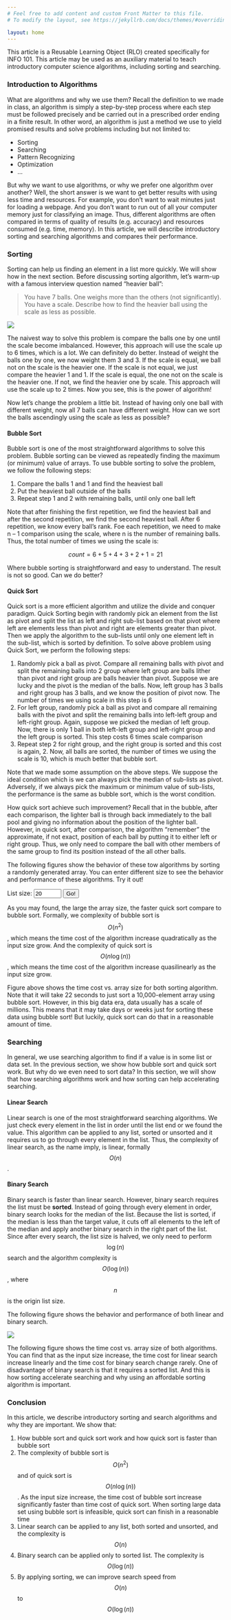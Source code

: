```yaml
---
# Feel free to add content and custom Front Matter to this file.
# To modify the layout, see https://jekyllrb.com/docs/themes/#overriding-theme-defaults

layout: home
---
```


<script src="https://d3js.org/d3.v5.min.js"></script>

<script src="sorting.js"></script>

<script type="text/javascript" async
  src="https://cdnjs.cloudflare.com/ajax/libs/mathjax/2.7.5/MathJax.js?config=TeX-MML-AM_CHTML">
</script>




This article is a Reusable Learning Object (RLO) created specifically for INFO 101. This article may be used as an auxiliary material to teach introductory computer science algorithms, including sorting and searching.

### Introduction to Algorithms

What are algorithms and why we use them? Recall the definition to we made in class, an algorithm is simply a step-by-step process where each step must be followed precisely and be carried out in a prescribed order ending in a finite result. In other word, an algorithm is just a method we use to yield promised results and solve problems including but not limited to: 

* Sorting
* Searching
* Pattern Recognizing 
* Optimization
* …

But why we want to use algorithms, or why we prefer one algorithm over another? Well, the short answer is we want to get better results with using less time and resources. For example, you don’t want to wait minutes just for loading a webpage. And you don’t want to run out of all your computer memory just for classifying an image. Thus, different algorithms are often compared in terms of quality of results (e.g. accuracy) and resources consumed (e.g. time, memory). In this article, we will describe introductory sorting and searching algorithms and compares their performance. 

### Sorting

Sorting can help us finding an element in a list more quickly. We will show how in the next section. Before discussing sorting algorithm, let’s warm-up with a famous interview question named “heavier ball”:

> You have 7 balls. One weighs more than the others (not significantly). You have a scale. Describe how to find the heavier ball using the scale as less as possible.

<img src="img/heavier_ball.jpg">

The naivest way to solve this problem is compare the balls one by one until the scale become imbalanced. However, this approach will use the scale up to 6 times, which is a lot. We can definitely do better. Instead of weight the balls one by one, we now weight them 3 and 3. If the scale is equal, we ball not on the scale is the heavier one. If the scale is not equal, we just compare the heavier 1 and 1. If the scale is equal, the one not on the scale is the heavier one. If not, we find the heavier one by scale. This approach will use the scale up to 2 times. Now you see, this is the power of algorithm!

Now let’s change the problem a little bit. Instead of having only one ball with different weight, now all 7 balls can have different weight. How can we sort the balls ascendingly using the scale as less as possible? 

#### Bubble Sort

Bubble sort is one of the most straightforward algorithms to solve this problem. Bubble sorting can be viewed as repeatedly finding the maximum (or minimum) value of arrays. To use bubble sorting to solve the problem, we follow the following steps:

1. Compare the balls 1 and 1 and find the heaviest ball
2. Put the heaviest ball outside of the balls 
3. Repeat step 1 and 2 with remaining balls, until only one ball left

Note that after finishing the first repetition, we find the heaviest ball and after the second repetition, we find the second heaviest ball. After 6 repetition, we know every ball’s rank. Foe each repetition, we need to make n – 1 comparison using the scale, where n is the number of remaining balls. Thus, the total number of times we using the scale is:

$$count = 6 + 5 + 4 + 3 + 2 + 1 = 21 $$

Where bubble sorting is straightforward and easy to understand. The result is not so good. Can we do better?

#### Quick Sort

Quick sort is a more efficient algorithm and utilize the divide and conquer paradigm. Quick Sorting begin with randomly pick an element from the list as pivot and split the list as left and right sub-list based on that pivot where left are elements less than pivot and right are elements greater than pivot. Then we apply the algorithm to the sub-lists until only one element left in the sub-list, which is sorted by definition. To solve above problem using Quick Sort, we perform the following steps:

1. Randomly pick a ball as pivot. Compare all remaining balls with pivot and split the remaining balls into 2 group where left group are balls lither than pivot and right group are balls heavier than pivot. Suppose we are lucky and the pivot is the median of the balls. Now, left group has 3 balls and right group has 3 balls, and we know the position of pivot now. The number of times we using scale in this step is 6
2. For left group, randomly pick a ball as pivot and compare all remaining balls with the pivot and split the remaining balls into left-left group and left-right group. Again, suppose we picked the median of left group. Now, there is only 1 ball in both left-left group and left-right group and the left group is sorted. This step costs 6 times scale comparison
3. Repeat step 2 for right group, and the right group is sorted and this cost is again, 2. Now, all balls are sorted, the number of times we using the scale is 10, which is much better that bubble sort. 

Note that we made some assumption on the above steps. We suppose the ideal condition which is we can always pick the median of sub-lists as pivot. Adversely, if we always pick the maximum or minimum value of sub-lists, the performance is the same as bubble sort, which is the worst condition.

How quick sort achieve such improvement? Recall that in the bubble, after each comparison, the lighter ball is through back immediately to the ball pool and giving no information about the position of the lighter ball. However, in quick sort, after comparison, the algorithm “remember” the approximate, if not exact, position of each ball by putting it to either left or right group. Thus, we only need to compare the ball with other members of the same group to find its position instead of the all other balls. 

The following figures show the behavior of these tow algorithms by sorting a randomly generated array. You can enter different size to see the behavior and performance of these algorithms. Try it out!




<div class="input">
    List size: <input type="number" name="quantity" min="20" max="100" id="arraySize" value="20" step="1">
    <input type="button" value="Go!" onclick="visualizeSorting()" id="run-sorting">
</div>
<div class="wrapper" name="BubbleSorting"> </div>
<div class="wrapper" name="QuickSorting"> </div>


<script>
var data = d3.range(20).map(function (d) {
        return Math.random();
    });
barchart(data, null, "Bubble Sorting");
barchart(data, null, "Quick Sorting");
</script>

As you may found, the large the array size, the faster quick sort compare to bubble sort. Formally, we complexity of bubble sort is $$O(n^2)$$, which means the time cost of the algorithm increase quadratically  as the input size grow. And the complexity of quick sort is $$O(n\log(n))$$, which means the time cost of the algorithm increase quasilinearly as the input size grow. 

<div class="wrapper" name="sortTime"> </div>
<script>
lineChartSorting("data/sorting_time.csv")
</script>

Figure above shows the time cost vs. array size for both sorting algorithm. Note that it will take 22 seconds to just sort a 10,000-element array using bubble sort. However, in this big data era, data usually has a scale of millions. This means that it may take days or weeks just for sorting these data using bubble sort! But luckily, quick sort can do that in a reasonable amount of time. 


### Searching

In general, we use searching algorithm to find if a value is in some list or data set. In the previous section, we show how bubble sort and quick sort work. But why do we even need to sort data? In this section, we will show that how searching algorithms work and how sorting can help accelerating searching. 

#### Linear Search

Linear search is one of the most straightforward searching algorithms. We just check every element in the list in order until the list end or we found the value. This algorithm can be applied to any list, sorted or unsorted and it requires us to go through every element in the list. Thus, the complexity of linear search, as the name imply, is linear, formally $$O(n)$$. 


#### Binary Search

Binary search is faster than linear search. However, binary search requires the list must be **sorted**. Instead of going through every element in order, binary search looks for the median of the list. Because the list is sorted, if the median is less than the target value, it cuts off all elements to the left of the median and apply another binary search in the right part of the list. Since after every search, the list size is halved, we only need to perform $$\log(n)$$ search and the algorithm complexity is $$O(\log(n))$$, where $$n$$ is the origin list size. 

The following figure shows the behavior and performance of both linear and binary search.  

<img src="img/search.gif">

The following figure shows the time cost vs. array size of both algorithms. You can find that as the input size increase, the time cost for linear search increase linearly and the time cost for binary search change rarely. One of disadvantage of binary search is that it requires a sorted list. And this is how sorting accelerate searching and why using an affordable sorting algorithm is important. 

<div class="wrapper" name="searchTime"></div>
<script>lineChartSearching("data/searching.csv")</script>

### Conclusion

In this article, we describe introductory sorting and search algorithms and why they are important. We show that:

1. How bubble sort and quick sort work and how quick sort is faster than bubble sort
2. The complexity of bubble sort is $$O(n^2)$$ and of quick sort is $$O(n\log(n))$$. As the input size increase, the time cost of bubble sort increase significantly faster than time cost of quick sort. When sorting large data set using bubble sort is infeasible, quick sort can finish in a reasonable time
3. Linear search can be applied to any list, both sorted and unsorted, and the complexity is $$O(n)$$
4. Binary search can be applied only to sorted list. The complexity is $$O(\log(n))$$
5. By applying sorting, we can improve search speed from $$O(n)$$ to $$O(\log(n))$$







